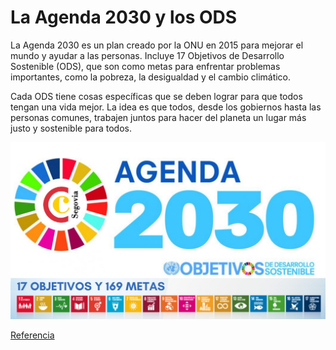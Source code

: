  # La Agenda 2030 y los ODS
 
La Agenda 2030 es un plan creado por la ONU en 2015 para mejorar el mundo y ayudar a las personas. Incluye 17 Objetivos de Desarrollo Sostenible (ODS), que son como metas para enfrentar problemas importantes, como la pobreza, la desigualdad y el cambio climático.

Cada ODS tiene cosas específicas que se deben lograr para que todos tengan una vida mejor. La idea es que todos, desde los gobiernos hasta las personas comunes, trabajen juntos para hacer del planeta un lugar más justo y sostenible para todos.

![agenda](img/agenda.jpg)

[Referencia](https://www.undp.org/es/sustainable-development-goals)
